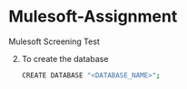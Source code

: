 # Mulesoft-Assignment
Mulesoft Screening Test

2. To create the database
    ```bash
    CREATE DATABASE "<DATABASE_NAME>";
    ```
